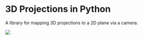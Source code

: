 # 3D Projections in Python

A library for mapping 3D projections to a 2D plane via a camera.

![](https://github.com/FrewtyPebbles/Python-3D-Projection/blob/main/tests/space_teapot.png)
